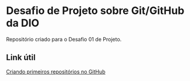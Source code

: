 # Desafio de Projeto sobre Git/GitHub da DIO
Repositório criado para o Desafio 01 de Projeto.

## Link útil
[Criando primeiros repositórios no GitHub](https://hcode.com.br/blog/criando-primeiro-repositorio-no-github) 

